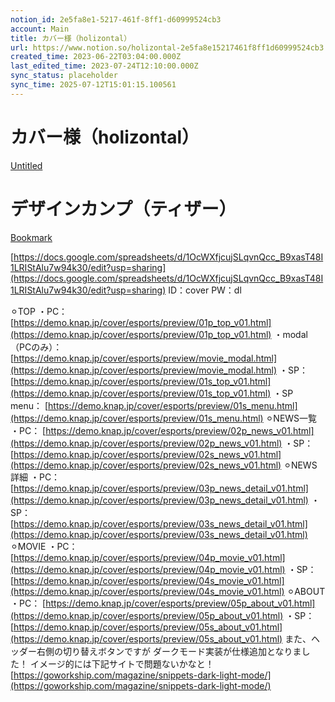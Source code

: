 ```yaml
---
notion_id: 2e5fa8e1-5217-461f-8ff1-d60999524cb3
account: Main
title: カバー様（holizontal）
url: https://www.notion.so/holizontal-2e5fa8e15217461f8ff1d60999524cb3
created_time: 2023-06-22T03:04:00.000Z
last_edited_time: 2023-07-24T12:10:00.000Z
sync_status: placeholder
sync_time: 2025-07-12T15:01:15.100561
---
```

# カバー様（holizontal）

[Untitled](https://www.notion.so/5be9ea598af34b2ebe070a32687af995) 
# デザインカンプ（ティザー）
[Bookmark](https://drive.google.com/drive/folders/1pWqm6uJxSj4qr6sNH-xEe5TJLtjRn4mP)
  
  [https://docs.google.com/spreadsheets/d/1OcWXfjcujSLqvnQcc_B9xasT48I1LRIStAlu7w94k30/edit?usp=sharing](https://docs.google.com/spreadsheets/d/1OcWXfjcujSLqvnQcc_B9xasT48I1LRIStAlu7w94k30/edit?usp=sharing)
ID：cover
PW：dl

⚪︎TOP
・PC：
[https://demo.knap.jp/cover/esports/preview/01p_top_v01.html](https://demo.knap.jp/cover/esports/preview/01p_top_v01.html)
・modal（PCのみ）：
[https://demo.knap.jp/cover/esports/preview/movie_modal.html](https://demo.knap.jp/cover/esports/preview/movie_modal.html)
・SP：
[https://demo.knap.jp/cover/esports/preview/01s_top_v01.html](https://demo.knap.jp/cover/esports/preview/01s_top_v01.html)
・SP menu：
[https://demo.knap.jp/cover/esports/preview/01s_menu.html](https://demo.knap.jp/cover/esports/preview/01s_menu.html)
⚪︎NEWS一覧
・PC：
[https://demo.knap.jp/cover/esports/preview/02p_news_v01.html](https://demo.knap.jp/cover/esports/preview/02p_news_v01.html)
・SP：
[https://demo.knap.jp/cover/esports/preview/02s_news_v01.html](https://demo.knap.jp/cover/esports/preview/02s_news_v01.html)
⚪︎NEWS詳細
・PC：
[https://demo.knap.jp/cover/esports/preview/03p_news_detail_v01.html](https://demo.knap.jp/cover/esports/preview/03p_news_detail_v01.html)
・SP：
[https://demo.knap.jp/cover/esports/preview/03s_news_detail_v01.html](https://demo.knap.jp/cover/esports/preview/03s_news_detail_v01.html)
⚪︎MOVIE
・PC：
[https://demo.knap.jp/cover/esports/preview/04p_movie_v01.html](https://demo.knap.jp/cover/esports/preview/04p_movie_v01.html)
・SP：
[https://demo.knap.jp/cover/esports/preview/04s_movie_v01.html](https://demo.knap.jp/cover/esports/preview/04s_movie_v01.html)
⚪︎ABOUT
・PC：
[https://demo.knap.jp/cover/esports/preview/05p_about_v01.html](https://demo.knap.jp/cover/esports/preview/05p_about_v01.html)
・SP：
[https://demo.knap.jp/cover/esports/preview/05s_about_v01.html](https://demo.knap.jp/cover/esports/preview/05s_about_v01.html)
また、ヘッダー右側の切り替えボタンですが
ダークモード実装が仕様追加となりました！
イメージ的には下記サイトで問題ないかなと！
[https://goworkship.com/magazine/snippets-dark-light-mode/](https://goworkship.com/magazine/snippets-dark-light-mode/)